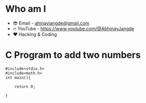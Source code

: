 # Who am I
- 😎 Email - ahinayjangde@gmail.com 
- 🔥 YouTube - https://www.youtube.com/@AbhinayJangde
- ❤️ Hacking & Coding

# C Program to add two numbers


    #include<stdio.h>
    #include<math.h>
    int main(){

        return 0;
   
    }

